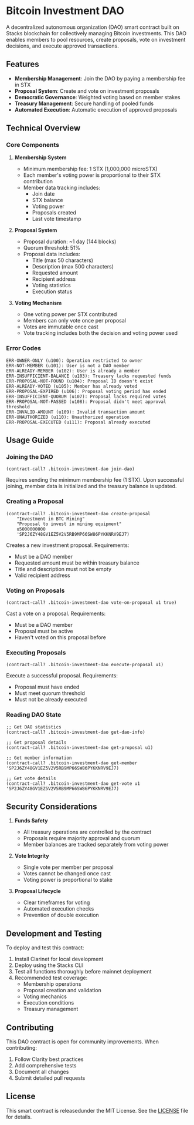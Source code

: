 # Bitcoin Investment DAO

A decentralized autonomous organization (DAO) smart contract built on Stacks blockchain for collectively managing Bitcoin investments. This DAO enables members to pool resources, create proposals, vote on investment decisions, and execute approved transactions.

## Features

- **Membership Management**: Join the DAO by paying a membership fee in STX
- **Proposal System**: Create and vote on investment proposals
- **Democratic Governance**: Weighted voting based on member stakes
- **Treasury Management**: Secure handling of pooled funds
- **Automated Execution**: Automatic execution of approved proposals

## Technical Overview

### Core Components

1. **Membership System**

   - Minimum membership fee: 1 STX (1,000,000 microSTX)
   - Each member's voting power is proportional to their STX contribution
   - Member data tracking includes:
     - Join date
     - STX balance
     - Voting power
     - Proposals created
     - Last vote timestamp

2. **Proposal System**

   - Proposal duration: ~1 day (144 blocks)
   - Quorum threshold: 51%
   - Proposal data includes:
     - Title (max 50 characters)
     - Description (max 500 characters)
     - Requested amount
     - Recipient address
     - Voting statistics
     - Execution status

3. **Voting Mechanism**
   - One voting power per STX contributed
   - Members can only vote once per proposal
   - Votes are immutable once cast
   - Vote tracking includes both the decision and voting power used

### Error Codes

```clarity
ERR-OWNER-ONLY (u100): Operation restricted to owner
ERR-NOT-MEMBER (u101): User is not a DAO member
ERR-ALREADY-MEMBER (u102): User is already a member
ERR-INSUFFICIENT-BALANCE (u103): Treasury lacks requested funds
ERR-PROPOSAL-NOT-FOUND (u104): Proposal ID doesn't exist
ERR-ALREADY-VOTED (u105): Member has already voted
ERR-PROPOSAL-EXPIRED (u106): Proposal voting period has ended
ERR-INSUFFICIENT-QUORUM (u107): Proposal lacks required votes
ERR-PROPOSAL-NOT-PASSED (u108): Proposal didn't meet approval threshold
ERR-INVALID-AMOUNT (u109): Invalid transaction amount
ERR-UNAUTHORIZED (u110): Unauthorized operation
ERR-PROPOSAL-EXECUTED (u111): Proposal already executed
```

## Usage Guide

### Joining the DAO

```clarity
(contract-call? .bitcoin-investment-dao join-dao)
```

Requires sending the minimum membership fee (1 STX). Upon successful joining, member data is initialized and the treasury balance is updated.

### Creating a Proposal

```clarity
(contract-call? .bitcoin-investment-dao create-proposal
    "Investment in BTC Mining"
    "Proposal to invest in mining equipment"
    u5000000000
    'SP2J6ZY48GV1EZ5V2V5RB9MP66SW86PYKKNRV9EJ7)
```

Creates a new investment proposal. Requirements:

- Must be a DAO member
- Requested amount must be within treasury balance
- Title and description must not be empty
- Valid recipient address

### Voting on Proposals

```clarity
(contract-call? .bitcoin-investment-dao vote-on-proposal u1 true)
```

Cast a vote on a proposal. Requirements:

- Must be a DAO member
- Proposal must be active
- Haven't voted on this proposal before

### Executing Proposals

```clarity
(contract-call? .bitcoin-investment-dao execute-proposal u1)
```

Execute a successful proposal. Requirements:

- Proposal must have ended
- Must meet quorum threshold
- Must not be already executed

### Reading DAO State

```clarity
;; Get DAO statistics
(contract-call? .bitcoin-investment-dao get-dao-info)

;; Get proposal details
(contract-call? .bitcoin-investment-dao get-proposal u1)

;; Get member information
(contract-call? .bitcoin-investment-dao get-member 'SP2J6ZY48GV1EZ5V2V5RB9MP66SW86PYKKNRV9EJ7)

;; Get vote details
(contract-call? .bitcoin-investment-dao get-vote u1 'SP2J6ZY48GV1EZ5V2V5RB9MP66SW86PYKKNRV9EJ7)
```

## Security Considerations

1. **Funds Safety**

   - All treasury operations are controlled by the contract
   - Proposals require majority approval and quorum
   - Member balances are tracked separately from voting power

2. **Vote Integrity**

   - Single vote per member per proposal
   - Votes cannot be changed once cast
   - Voting power is proportional to stake

3. **Proposal Lifecycle**
   - Clear timeframes for voting
   - Automated execution checks
   - Prevention of double execution

## Development and Testing

To deploy and test this contract:

1. Install Clarinet for local development
2. Deploy using the Stacks CLI
3. Test all functions thoroughly before mainnet deployment
4. Recommended test coverage:
   - Membership operations
   - Proposal creation and validation
   - Voting mechanics
   - Execution conditions
   - Treasury management

## Contributing

This DAO contract is open for community improvements. When contributing:

1. Follow Clarity best practices
2. Add comprehensive tests
3. Document all changes
4. Submit detailed pull requests

## License

This smart contract is releasedunder the MIT License. See the [LICENSE](LICENSE) file for details.

